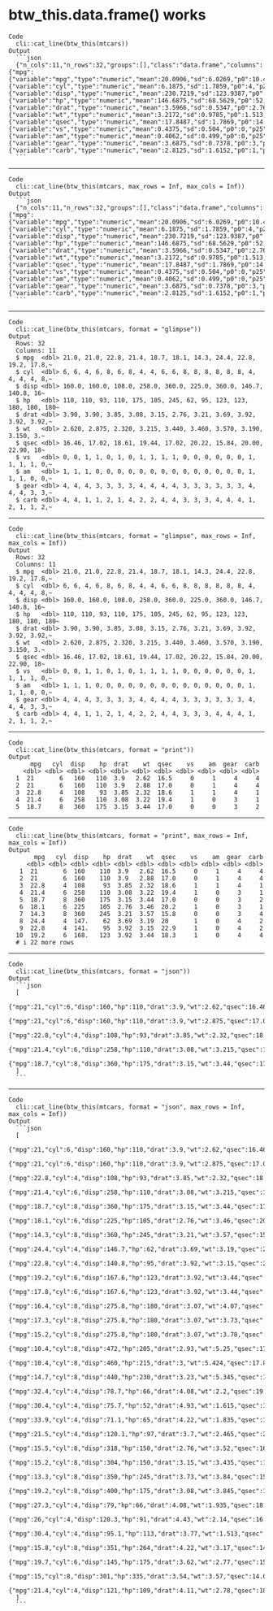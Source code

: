 # btw_this.data.frame() works

    Code
      cli::cat_line(btw_this(mtcars))
    Output
      ```json
      {"n_cols":11,"n_rows":32,"groups":[],"class":"data.frame","columns":{"mpg":{"variable":"mpg","type":"numeric","mean":20.0906,"sd":6.0269,"p0":10.4,"p25":15.425,"p50":19.2,"p75":22.8,"p100":33.9},"cyl":{"variable":"cyl","type":"numeric","mean":6.1875,"sd":1.7859,"p0":4,"p25":4,"p50":6,"p75":8,"p100":8},"disp":{"variable":"disp","type":"numeric","mean":230.7219,"sd":123.9387,"p0":71.1,"p25":120.825,"p50":196.3,"p75":326,"p100":472},"hp":{"variable":"hp","type":"numeric","mean":146.6875,"sd":68.5629,"p0":52,"p25":96.5,"p50":123,"p75":180,"p100":335},"drat":{"variable":"drat","type":"numeric","mean":3.5966,"sd":0.5347,"p0":2.76,"p25":3.08,"p50":3.695,"p75":3.92,"p100":4.93},"wt":{"variable":"wt","type":"numeric","mean":3.2172,"sd":0.9785,"p0":1.513,"p25":2.5812,"p50":3.325,"p75":3.61,"p100":5.424},"qsec":{"variable":"qsec","type":"numeric","mean":17.8487,"sd":1.7869,"p0":14.5,"p25":16.8925,"p50":17.71,"p75":18.9,"p100":22.9},"vs":{"variable":"vs","type":"numeric","mean":0.4375,"sd":0.504,"p0":0,"p25":0,"p50":0,"p75":1,"p100":1},"am":{"variable":"am","type":"numeric","mean":0.4062,"sd":0.499,"p0":0,"p25":0,"p50":0,"p75":1,"p100":1},"gear":{"variable":"gear","type":"numeric","mean":3.6875,"sd":0.7378,"p0":3,"p25":3,"p50":4,"p75":4,"p100":5},"carb":{"variable":"carb","type":"numeric","mean":2.8125,"sd":1.6152,"p0":1,"p25":2,"p50":2,"p75":4,"p100":8}}}
      ```

---

    Code
      cli::cat_line(btw_this(mtcars, max_rows = Inf, max_cols = Inf))
    Output
      ```json
      {"n_cols":11,"n_rows":32,"groups":[],"class":"data.frame","columns":{"mpg":{"variable":"mpg","type":"numeric","mean":20.0906,"sd":6.0269,"p0":10.4,"p25":15.425,"p50":19.2,"p75":22.8,"p100":33.9},"cyl":{"variable":"cyl","type":"numeric","mean":6.1875,"sd":1.7859,"p0":4,"p25":4,"p50":6,"p75":8,"p100":8},"disp":{"variable":"disp","type":"numeric","mean":230.7219,"sd":123.9387,"p0":71.1,"p25":120.825,"p50":196.3,"p75":326,"p100":472},"hp":{"variable":"hp","type":"numeric","mean":146.6875,"sd":68.5629,"p0":52,"p25":96.5,"p50":123,"p75":180,"p100":335},"drat":{"variable":"drat","type":"numeric","mean":3.5966,"sd":0.5347,"p0":2.76,"p25":3.08,"p50":3.695,"p75":3.92,"p100":4.93},"wt":{"variable":"wt","type":"numeric","mean":3.2172,"sd":0.9785,"p0":1.513,"p25":2.5812,"p50":3.325,"p75":3.61,"p100":5.424},"qsec":{"variable":"qsec","type":"numeric","mean":17.8487,"sd":1.7869,"p0":14.5,"p25":16.8925,"p50":17.71,"p75":18.9,"p100":22.9},"vs":{"variable":"vs","type":"numeric","mean":0.4375,"sd":0.504,"p0":0,"p25":0,"p50":0,"p75":1,"p100":1},"am":{"variable":"am","type":"numeric","mean":0.4062,"sd":0.499,"p0":0,"p25":0,"p50":0,"p75":1,"p100":1},"gear":{"variable":"gear","type":"numeric","mean":3.6875,"sd":0.7378,"p0":3,"p25":3,"p50":4,"p75":4,"p100":5},"carb":{"variable":"carb","type":"numeric","mean":2.8125,"sd":1.6152,"p0":1,"p25":2,"p50":2,"p75":4,"p100":8}}}
      ```

---

    Code
      cli::cat_line(btw_this(mtcars, format = "glimpse"))
    Output
      Rows: 32
      Columns: 11
      $ mpg  <dbl> 21.0, 21.0, 22.8, 21.4, 18.7, 18.1, 14.3, 24.4, 22.8, 19.2, 17.8,~
      $ cyl  <dbl> 6, 6, 4, 6, 8, 6, 8, 4, 4, 6, 6, 8, 8, 8, 8, 8, 8, 4, 4, 4, 4, 8,~
      $ disp <dbl> 160.0, 160.0, 108.0, 258.0, 360.0, 225.0, 360.0, 146.7, 140.8, 16~
      $ hp   <dbl> 110, 110, 93, 110, 175, 105, 245, 62, 95, 123, 123, 180, 180, 180~
      $ drat <dbl> 3.90, 3.90, 3.85, 3.08, 3.15, 2.76, 3.21, 3.69, 3.92, 3.92, 3.92,~
      $ wt   <dbl> 2.620, 2.875, 2.320, 3.215, 3.440, 3.460, 3.570, 3.190, 3.150, 3.~
      $ qsec <dbl> 16.46, 17.02, 18.61, 19.44, 17.02, 20.22, 15.84, 20.00, 22.90, 18~
      $ vs   <dbl> 0, 0, 1, 1, 0, 1, 0, 1, 1, 1, 1, 0, 0, 0, 0, 0, 0, 1, 1, 1, 1, 0,~
      $ am   <dbl> 1, 1, 1, 0, 0, 0, 0, 0, 0, 0, 0, 0, 0, 0, 0, 0, 0, 1, 1, 1, 0, 0,~
      $ gear <dbl> 4, 4, 4, 3, 3, 3, 3, 4, 4, 4, 4, 3, 3, 3, 3, 3, 3, 4, 4, 4, 3, 3,~
      $ carb <dbl> 4, 4, 1, 1, 2, 1, 4, 2, 2, 4, 4, 3, 3, 3, 4, 4, 4, 1, 2, 1, 1, 2,~

---

    Code
      cli::cat_line(btw_this(mtcars, format = "glimpse", max_rows = Inf, max_cols = Inf))
    Output
      Rows: 32
      Columns: 11
      $ mpg  <dbl> 21.0, 21.0, 22.8, 21.4, 18.7, 18.1, 14.3, 24.4, 22.8, 19.2, 17.8,~
      $ cyl  <dbl> 6, 6, 4, 6, 8, 6, 8, 4, 4, 6, 6, 8, 8, 8, 8, 8, 8, 4, 4, 4, 4, 8,~
      $ disp <dbl> 160.0, 160.0, 108.0, 258.0, 360.0, 225.0, 360.0, 146.7, 140.8, 16~
      $ hp   <dbl> 110, 110, 93, 110, 175, 105, 245, 62, 95, 123, 123, 180, 180, 180~
      $ drat <dbl> 3.90, 3.90, 3.85, 3.08, 3.15, 2.76, 3.21, 3.69, 3.92, 3.92, 3.92,~
      $ wt   <dbl> 2.620, 2.875, 2.320, 3.215, 3.440, 3.460, 3.570, 3.190, 3.150, 3.~
      $ qsec <dbl> 16.46, 17.02, 18.61, 19.44, 17.02, 20.22, 15.84, 20.00, 22.90, 18~
      $ vs   <dbl> 0, 0, 1, 1, 0, 1, 0, 1, 1, 1, 1, 0, 0, 0, 0, 0, 0, 1, 1, 1, 1, 0,~
      $ am   <dbl> 1, 1, 1, 0, 0, 0, 0, 0, 0, 0, 0, 0, 0, 0, 0, 0, 0, 1, 1, 1, 0, 0,~
      $ gear <dbl> 4, 4, 4, 3, 3, 3, 3, 4, 4, 4, 4, 3, 3, 3, 3, 3, 3, 4, 4, 4, 3, 3,~
      $ carb <dbl> 4, 4, 1, 1, 2, 1, 4, 2, 2, 4, 4, 3, 3, 3, 4, 4, 4, 1, 2, 1, 1, 2,~

---

    Code
      cli::cat_line(btw_this(mtcars, format = "print"))
    Output
          mpg   cyl  disp    hp  drat    wt  qsec    vs    am  gear  carb
        <dbl> <dbl> <dbl> <dbl> <dbl> <dbl> <dbl> <dbl> <dbl> <dbl> <dbl>
      1  21       6   160   110  3.9   2.62  16.5     0     1     4     4
      2  21       6   160   110  3.9   2.88  17.0     0     1     4     4
      3  22.8     4   108    93  3.85  2.32  18.6     1     1     4     1
      4  21.4     6   258   110  3.08  3.22  19.4     1     0     3     1
      5  18.7     8   360   175  3.15  3.44  17.0     0     0     3     2

---

    Code
      cli::cat_line(btw_this(mtcars, format = "print", max_rows = Inf, max_cols = Inf))
    Output
           mpg   cyl  disp    hp  drat    wt  qsec    vs    am  gear  carb
         <dbl> <dbl> <dbl> <dbl> <dbl> <dbl> <dbl> <dbl> <dbl> <dbl> <dbl>
       1  21       6  160    110  3.9   2.62  16.5     0     1     4     4
       2  21       6  160    110  3.9   2.88  17.0     0     1     4     4
       3  22.8     4  108     93  3.85  2.32  18.6     1     1     4     1
       4  21.4     6  258    110  3.08  3.22  19.4     1     0     3     1
       5  18.7     8  360    175  3.15  3.44  17.0     0     0     3     2
       6  18.1     6  225    105  2.76  3.46  20.2     1     0     3     1
       7  14.3     8  360    245  3.21  3.57  15.8     0     0     3     4
       8  24.4     4  147.    62  3.69  3.19  20       1     0     4     2
       9  22.8     4  141.    95  3.92  3.15  22.9     1     0     4     2
      10  19.2     6  168.   123  3.92  3.44  18.3     1     0     4     4
      # i 22 more rows

---

    Code
      cli::cat_line(btw_this(mtcars, format = "json"))
    Output
      ```json
      [
        {"mpg":21,"cyl":6,"disp":160,"hp":110,"drat":3.9,"wt":2.62,"qsec":16.46,"vs":0,"am":1,"gear":4,"carb":4},
        {"mpg":21,"cyl":6,"disp":160,"hp":110,"drat":3.9,"wt":2.875,"qsec":17.02,"vs":0,"am":1,"gear":4,"carb":4},
        {"mpg":22.8,"cyl":4,"disp":108,"hp":93,"drat":3.85,"wt":2.32,"qsec":18.61,"vs":1,"am":1,"gear":4,"carb":1},
        {"mpg":21.4,"cyl":6,"disp":258,"hp":110,"drat":3.08,"wt":3.215,"qsec":19.44,"vs":1,"am":0,"gear":3,"carb":1},
        {"mpg":18.7,"cyl":8,"disp":360,"hp":175,"drat":3.15,"wt":3.44,"qsec":17.02,"vs":0,"am":0,"gear":3,"carb":2}
      ]
      ```

---

    Code
      cli::cat_line(btw_this(mtcars, format = "json", max_rows = Inf, max_cols = Inf))
    Output
      ```json
      [
        {"mpg":21,"cyl":6,"disp":160,"hp":110,"drat":3.9,"wt":2.62,"qsec":16.46,"vs":0,"am":1,"gear":4,"carb":4},
        {"mpg":21,"cyl":6,"disp":160,"hp":110,"drat":3.9,"wt":2.875,"qsec":17.02,"vs":0,"am":1,"gear":4,"carb":4},
        {"mpg":22.8,"cyl":4,"disp":108,"hp":93,"drat":3.85,"wt":2.32,"qsec":18.61,"vs":1,"am":1,"gear":4,"carb":1},
        {"mpg":21.4,"cyl":6,"disp":258,"hp":110,"drat":3.08,"wt":3.215,"qsec":19.44,"vs":1,"am":0,"gear":3,"carb":1},
        {"mpg":18.7,"cyl":8,"disp":360,"hp":175,"drat":3.15,"wt":3.44,"qsec":17.02,"vs":0,"am":0,"gear":3,"carb":2},
        {"mpg":18.1,"cyl":6,"disp":225,"hp":105,"drat":2.76,"wt":3.46,"qsec":20.22,"vs":1,"am":0,"gear":3,"carb":1},
        {"mpg":14.3,"cyl":8,"disp":360,"hp":245,"drat":3.21,"wt":3.57,"qsec":15.84,"vs":0,"am":0,"gear":3,"carb":4},
        {"mpg":24.4,"cyl":4,"disp":146.7,"hp":62,"drat":3.69,"wt":3.19,"qsec":20,"vs":1,"am":0,"gear":4,"carb":2},
        {"mpg":22.8,"cyl":4,"disp":140.8,"hp":95,"drat":3.92,"wt":3.15,"qsec":22.9,"vs":1,"am":0,"gear":4,"carb":2},
        {"mpg":19.2,"cyl":6,"disp":167.6,"hp":123,"drat":3.92,"wt":3.44,"qsec":18.3,"vs":1,"am":0,"gear":4,"carb":4},
        {"mpg":17.8,"cyl":6,"disp":167.6,"hp":123,"drat":3.92,"wt":3.44,"qsec":18.9,"vs":1,"am":0,"gear":4,"carb":4},
        {"mpg":16.4,"cyl":8,"disp":275.8,"hp":180,"drat":3.07,"wt":4.07,"qsec":17.4,"vs":0,"am":0,"gear":3,"carb":3},
        {"mpg":17.3,"cyl":8,"disp":275.8,"hp":180,"drat":3.07,"wt":3.73,"qsec":17.6,"vs":0,"am":0,"gear":3,"carb":3},
        {"mpg":15.2,"cyl":8,"disp":275.8,"hp":180,"drat":3.07,"wt":3.78,"qsec":18,"vs":0,"am":0,"gear":3,"carb":3},
        {"mpg":10.4,"cyl":8,"disp":472,"hp":205,"drat":2.93,"wt":5.25,"qsec":17.98,"vs":0,"am":0,"gear":3,"carb":4},
        {"mpg":10.4,"cyl":8,"disp":460,"hp":215,"drat":3,"wt":5.424,"qsec":17.82,"vs":0,"am":0,"gear":3,"carb":4},
        {"mpg":14.7,"cyl":8,"disp":440,"hp":230,"drat":3.23,"wt":5.345,"qsec":17.42,"vs":0,"am":0,"gear":3,"carb":4},
        {"mpg":32.4,"cyl":4,"disp":78.7,"hp":66,"drat":4.08,"wt":2.2,"qsec":19.47,"vs":1,"am":1,"gear":4,"carb":1},
        {"mpg":30.4,"cyl":4,"disp":75.7,"hp":52,"drat":4.93,"wt":1.615,"qsec":18.52,"vs":1,"am":1,"gear":4,"carb":2},
        {"mpg":33.9,"cyl":4,"disp":71.1,"hp":65,"drat":4.22,"wt":1.835,"qsec":19.9,"vs":1,"am":1,"gear":4,"carb":1},
        {"mpg":21.5,"cyl":4,"disp":120.1,"hp":97,"drat":3.7,"wt":2.465,"qsec":20.01,"vs":1,"am":0,"gear":3,"carb":1},
        {"mpg":15.5,"cyl":8,"disp":318,"hp":150,"drat":2.76,"wt":3.52,"qsec":16.87,"vs":0,"am":0,"gear":3,"carb":2},
        {"mpg":15.2,"cyl":8,"disp":304,"hp":150,"drat":3.15,"wt":3.435,"qsec":17.3,"vs":0,"am":0,"gear":3,"carb":2},
        {"mpg":13.3,"cyl":8,"disp":350,"hp":245,"drat":3.73,"wt":3.84,"qsec":15.41,"vs":0,"am":0,"gear":3,"carb":4},
        {"mpg":19.2,"cyl":8,"disp":400,"hp":175,"drat":3.08,"wt":3.845,"qsec":17.05,"vs":0,"am":0,"gear":3,"carb":2},
        {"mpg":27.3,"cyl":4,"disp":79,"hp":66,"drat":4.08,"wt":1.935,"qsec":18.9,"vs":1,"am":1,"gear":4,"carb":1},
        {"mpg":26,"cyl":4,"disp":120.3,"hp":91,"drat":4.43,"wt":2.14,"qsec":16.7,"vs":0,"am":1,"gear":5,"carb":2},
        {"mpg":30.4,"cyl":4,"disp":95.1,"hp":113,"drat":3.77,"wt":1.513,"qsec":16.9,"vs":1,"am":1,"gear":5,"carb":2},
        {"mpg":15.8,"cyl":8,"disp":351,"hp":264,"drat":4.22,"wt":3.17,"qsec":14.5,"vs":0,"am":1,"gear":5,"carb":4},
        {"mpg":19.7,"cyl":6,"disp":145,"hp":175,"drat":3.62,"wt":2.77,"qsec":15.5,"vs":0,"am":1,"gear":5,"carb":6},
        {"mpg":15,"cyl":8,"disp":301,"hp":335,"drat":3.54,"wt":3.57,"qsec":14.6,"vs":0,"am":1,"gear":5,"carb":8},
        {"mpg":21.4,"cyl":4,"disp":121,"hp":109,"drat":4.11,"wt":2.78,"qsec":18.6,"vs":1,"am":1,"gear":4,"carb":2}
      ]
      ```

